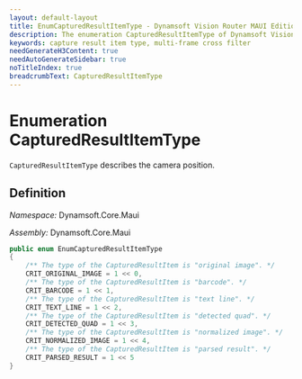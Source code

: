 ```yaml
---
layout: default-layout
title: EnumCapturedResultItemType - Dynamsoft Vision Router MAUI Edition
description: The enumeration CapturedResultItemType of Dynamsoft Vision Router describes the type of CapturedResultItem.
keywords: capture result item type, multi-frame cross filter
needGenerateH3Content: true
needAutoGenerateSidebar: true
noTitleIndex: true
breadcrumbText: CapturedResultItemType
---
```


# Enumeration CapturedResultItemType

`CapturedResultItemType` describes the camera position.

## Definition

*Namespace:* Dynamsoft.Core.Maui

*Assembly:* Dynamsoft.Core.Maui

```csharp
public enum EnumCapturedResultItemType
{
    /** The type of the CapturedResultItem is "original image". */
    CRIT_ORIGINAL_IMAGE = 1 << 0,
    /** The type of the CapturedResultItem is "barcode". */
    CRIT_BARCODE = 1 << 1,
    /** The type of the CapturedResultItem is "text line". */
    CRIT_TEXT_LINE = 1 << 2,
    /** The type of the CapturedResultItem is "detected quad". */
    CRIT_DETECTED_QUAD = 1 << 3,
    /** The type of the CapturedResultItem is "normalized image". */
    CRIT_NORMALIZED_IMAGE = 1 << 4,
    /** The type of the CapturedResultItem is "parsed result". */
    CRIT_PARSED_RESULT = 1 << 5
}
```
